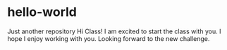 # hello-world
Just another repository
Hi Class!
I am excited to start the class with you. I hope I enjoy working with you. Looking forward to the new challenge. 
